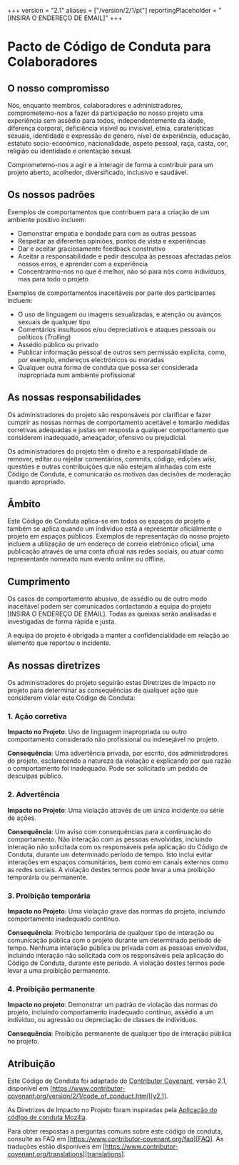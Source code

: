 +++
version = "2.1"
aliases = ["/version/2/1/pt"]
reportingPlaceholder = "[INSIRA O ENDEREÇO DE EMAIL]"
+++

# Pacto de Código de Conduta para Colaboradores

## O nosso compromisso

Nós, enquanto membros, colaboradores e administradores, comprometemo-nos a
fazer da participação no nosso projeto uma experiência sem assédio para todos,
independentemente da idade, diferença corporal, deficiência visível ou
invisível, etnia, caraterísticas sexuais, identidade e expressão de género,
nível de experiência, educação, estatuto socio-económico, nacionalidade, aspeto
pessoal, raça, casta, cor, religião ou identidade e orientação sexual.

Comprometemo-nos a agir e a interagir de forma a contribuir para um projeto
aberto, acolhedor, diversificado, inclusivo e saudável.

## Os nossos padrões

Exemplos de comportamentos que contribuem para a criação de um ambiente
positivo incluem:

* Demonstrar empatia e bondade para com as outras pessoas
* Respeitar as diferentes opiniões, pontos de vista e experiências
* Dar e aceitar graciosamente feedback construtivo
* Aceitar a responsabilidade e pedir desculpa às pessoas afectadas pelos nossos
  erros, e aprender com a experiência
* Concentrarmo-nos no que é melhor, não só para nós como indivíduos, mas para
  todo o projeto

Exemplos de comportamentos inaceitáveis por parte dos participantes incluem:

* O uso de linguagem ou imagens sexualizadas, e atenção ou avanços sexuais de
  qualquer tipo
* Comentários insultuosos e/ou depreciativos e ataques pessoais ou
  políticos (*Trolling*)
* Assédio público ou privado
* Publicar informação pessoal de outros sem permissão explícita, como, por
  exemplo, endereços electrónicos ou moradas
* Qualquer outra forma de conduta que possa ser considerada inapropriada num
  ambiente profissional

## As nossas responsabilidades

Os administradores do projeto são responsáveis por clarificar e fazer cumprir
as nossas normas de comportamento aceitável e tomarão medidas corretivas
adequadas e justas em resposta a qualquer comportamento que considerem
inadequado, ameaçador, ofensivo ou prejudicial.

Os administradores do projeto têm o direito e a responsabilidade de remover,
editar ou rejeitar comentários, commits, código, edições wiki, questões e outras
contribuições que não estejam alinhadas com este Código de Conduta, e comunicarão
os motivos das decisões de moderação quando apropriado.

## Âmbito

Este Código de Conduta aplica-se em todos os espaços do projeto e também se aplica
quando um indivíduo está a representar oficialmente o projeto em espaços públicos.
Exemplos de representação do nosso projeto incluem a utilização de um endereço de
correio eletrónico oficial, uma publicação através de uma conta oficial nas redes
sociais, ou atuar como representante nomeado num evento online ou offline.

## Cumprimento

Os casos de comportamento abusivo, de assédio ou de outro modo inaceitável podem ser
comunicados contactando a equipa do projeto [INSIRA O ENDEREÇO DE EMAIL]. Todas as
queixas serão analisadas e investigadas de forma rápida e justa.

A equipa do projeto é obrigada a manter a confidencialidade em relação ao elemento
que reportou o incidente.

## As nossas diretrizes

Os administradores do projeto seguirão estas Diretrizes de Impacto no projeto para
determinar as consequências de qualquer ação que considerem violar este Código de Conduta:

### 1. Ação corretiva

**Impacto no Projeto**: Uso de linguagem inapropriada ou outro comportamento
considerado não profissional ou indesejável no projeto.

**Consequência**: Uma advertência privada, por escrito, dos administradores do
projeto, esclarecendo a natureza da violação e explicando por que razão o
comportamento foi inadequado. Pode ser solicitado um pedido de desculpas público.

### 2. Advertência

**Impacto no Projeto**: Uma violação através de um único incidente ou série de ações.

**Consequência**: Um aviso com consequências para a continuação do comportamento.
Não interação com as pessoas envolvidas, incluindo interação não solicitada com os
responsáveis pela aplicação do Código de Conduta, durante um determinado período de tempo.
Isto inclui evitar interações em espaços comunitários, bem como em canais externos como as
redes sociais. A violação destes termos pode levar a uma proibição temporária ou permanente.

### 3. Proibição temporária

**Impacto no Projeto**: Uma violação grave das normas do projeto, incluindo comportamento
inadequado contínuo.

**Consequência**: Proibição temporária de qualquer tipo de interação ou comunicação
pública com o projeto durante um determinado período de tempo. Nenhuma interação
pública ou privada com as pessoas envolvidas, incluindo interação não solicitada
com os responsáveis pela aplicação do Código de Conduta, durante este período.
A violação destes termos pode levar a uma proibição permanente.

### 4. Proibição permanente

**Impacto no projeto**: Demonstrar um padrão de violação das normas do projeto,
incluindo comportamento inadequado contínuo, assédio a um indivíduo, ou agressão
ou depreciação de classes de indivíduos.

**Consequência**: Proibição permanente de qualquer tipo de interação pública no projeto.

## Atribuição

Este Código de Conduta foi adaptado do [Contributor Covenant][homepage],
versão 2.1, disponível em
[https://www.contributor-covenant.org/version/2/1/code_of_conduct.html][v2.1].

As Diretrizes de Impacto no Projeto foram inspiradas pela
[Aplicação do código de conduta Mozilla][Mozilla CoC].

Para obter respostas a perguntas comuns sobre este código de conduta, consulte
as FAQ em [https://www.contributor-covenant.org/faq][FAQ]. As traduções estão
disponíveis em [https://www.contributor-covenant.org/translations][translations].

[homepage]: https://www.contributor-covenant.org
[v2.1]: https://www.contributor-covenant.org/version/2/1/code_of_conduct.html
[Mozilla CoC]: https://github.com/mozilla/diversity
[FAQ]: https://www.contributor-covenant.org/faq
[translations]: https://www.contributor-covenant.org/translations

